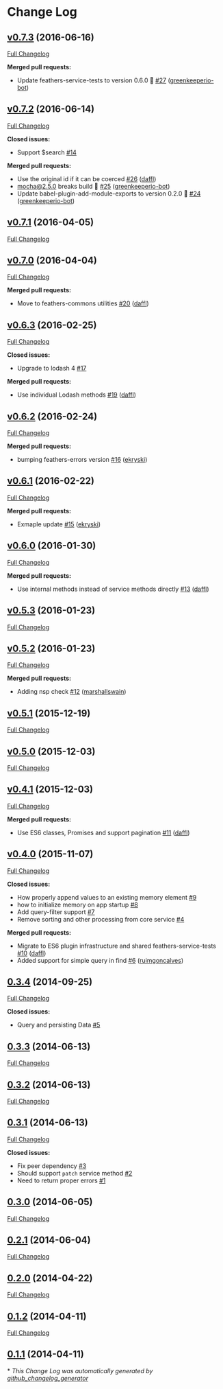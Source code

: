 # Change Log

## [v0.7.3](https://github.com/feathersjs/feathers-memory/tree/v0.7.3) (2016-06-16)
[Full Changelog](https://github.com/feathersjs/feathers-memory/compare/v0.7.2...v0.7.3)

**Merged pull requests:**

- Update feathers-service-tests to version 0.6.0 🚀 [\#27](https://github.com/feathersjs/feathers-memory/pull/27) ([greenkeeperio-bot](https://github.com/greenkeeperio-bot))

## [v0.7.2](https://github.com/feathersjs/feathers-memory/tree/v0.7.2) (2016-06-14)
[Full Changelog](https://github.com/feathersjs/feathers-memory/compare/v0.7.1...v0.7.2)

**Closed issues:**

- Support $search [\#14](https://github.com/feathersjs/feathers-memory/issues/14)

**Merged pull requests:**

- Use the original id if it can be coerced [\#26](https://github.com/feathersjs/feathers-memory/pull/26) ([daffl](https://github.com/daffl))
- mocha@2.5.0 breaks build 🚨 [\#25](https://github.com/feathersjs/feathers-memory/pull/25) ([greenkeeperio-bot](https://github.com/greenkeeperio-bot))
- Update babel-plugin-add-module-exports to version 0.2.0 🚀 [\#24](https://github.com/feathersjs/feathers-memory/pull/24) ([greenkeeperio-bot](https://github.com/greenkeeperio-bot))

## [v0.7.1](https://github.com/feathersjs/feathers-memory/tree/v0.7.1) (2016-04-05)
[Full Changelog](https://github.com/feathersjs/feathers-memory/compare/v0.7.0...v0.7.1)

## [v0.7.0](https://github.com/feathersjs/feathers-memory/tree/v0.7.0) (2016-04-04)
[Full Changelog](https://github.com/feathersjs/feathers-memory/compare/v0.6.3...v0.7.0)

**Merged pull requests:**

- Move to feathers-commons utilities [\#20](https://github.com/feathersjs/feathers-memory/pull/20) ([daffl](https://github.com/daffl))

## [v0.6.3](https://github.com/feathersjs/feathers-memory/tree/v0.6.3) (2016-02-25)
[Full Changelog](https://github.com/feathersjs/feathers-memory/compare/v0.6.2...v0.6.3)

**Closed issues:**

- Upgrade to lodash 4 [\#17](https://github.com/feathersjs/feathers-memory/issues/17)

**Merged pull requests:**

- Use individual Lodash methods [\#19](https://github.com/feathersjs/feathers-memory/pull/19) ([daffl](https://github.com/daffl))

## [v0.6.2](https://github.com/feathersjs/feathers-memory/tree/v0.6.2) (2016-02-24)
[Full Changelog](https://github.com/feathersjs/feathers-memory/compare/v0.6.1...v0.6.2)

**Merged pull requests:**

- bumping feathers-errors version [\#16](https://github.com/feathersjs/feathers-memory/pull/16) ([ekryski](https://github.com/ekryski))

## [v0.6.1](https://github.com/feathersjs/feathers-memory/tree/v0.6.1) (2016-02-22)
[Full Changelog](https://github.com/feathersjs/feathers-memory/compare/v0.6.0...v0.6.1)

**Merged pull requests:**

- Exmaple update [\#15](https://github.com/feathersjs/feathers-memory/pull/15) ([ekryski](https://github.com/ekryski))

## [v0.6.0](https://github.com/feathersjs/feathers-memory/tree/v0.6.0) (2016-01-30)
[Full Changelog](https://github.com/feathersjs/feathers-memory/compare/v0.5.3...v0.6.0)

**Merged pull requests:**

- Use internal methods instead of service methods directly [\#13](https://github.com/feathersjs/feathers-memory/pull/13) ([daffl](https://github.com/daffl))

## [v0.5.3](https://github.com/feathersjs/feathers-memory/tree/v0.5.3) (2016-01-23)
[Full Changelog](https://github.com/feathersjs/feathers-memory/compare/v0.5.2...v0.5.3)

## [v0.5.2](https://github.com/feathersjs/feathers-memory/tree/v0.5.2) (2016-01-23)
[Full Changelog](https://github.com/feathersjs/feathers-memory/compare/v0.5.1...v0.5.2)

**Merged pull requests:**

- Adding nsp check [\#12](https://github.com/feathersjs/feathers-memory/pull/12) ([marshallswain](https://github.com/marshallswain))

## [v0.5.1](https://github.com/feathersjs/feathers-memory/tree/v0.5.1) (2015-12-19)
[Full Changelog](https://github.com/feathersjs/feathers-memory/compare/v0.5.0...v0.5.1)

## [v0.5.0](https://github.com/feathersjs/feathers-memory/tree/v0.5.0) (2015-12-03)
[Full Changelog](https://github.com/feathersjs/feathers-memory/compare/v0.4.1...v0.5.0)

## [v0.4.1](https://github.com/feathersjs/feathers-memory/tree/v0.4.1) (2015-12-03)
[Full Changelog](https://github.com/feathersjs/feathers-memory/compare/v0.4.0...v0.4.1)

**Merged pull requests:**

- Use ES6 classes, Promises and support pagination [\#11](https://github.com/feathersjs/feathers-memory/pull/11) ([daffl](https://github.com/daffl))

## [v0.4.0](https://github.com/feathersjs/feathers-memory/tree/v0.4.0) (2015-11-07)
[Full Changelog](https://github.com/feathersjs/feathers-memory/compare/0.3.4...v0.4.0)

**Closed issues:**

- How properly append values to an existing memory element [\#9](https://github.com/feathersjs/feathers-memory/issues/9)
- how to initialize memory on app startup [\#8](https://github.com/feathersjs/feathers-memory/issues/8)
- Add query-filter support [\#7](https://github.com/feathersjs/feathers-memory/issues/7)
- Remove sorting and other processing from core service [\#4](https://github.com/feathersjs/feathers-memory/issues/4)

**Merged pull requests:**

- Migrate to ES6 plugin infrastructure and shared feathers-service-tests [\#10](https://github.com/feathersjs/feathers-memory/pull/10) ([daffl](https://github.com/daffl))
- Added support for simple query in find [\#6](https://github.com/feathersjs/feathers-memory/pull/6) ([ruimgoncalves](https://github.com/ruimgoncalves))

## [0.3.4](https://github.com/feathersjs/feathers-memory/tree/0.3.4) (2014-09-25)
[Full Changelog](https://github.com/feathersjs/feathers-memory/compare/0.3.3...0.3.4)

**Closed issues:**

- Query and persisting Data [\#5](https://github.com/feathersjs/feathers-memory/issues/5)

## [0.3.3](https://github.com/feathersjs/feathers-memory/tree/0.3.3) (2014-06-13)
[Full Changelog](https://github.com/feathersjs/feathers-memory/compare/0.3.2...0.3.3)

## [0.3.2](https://github.com/feathersjs/feathers-memory/tree/0.3.2) (2014-06-13)
[Full Changelog](https://github.com/feathersjs/feathers-memory/compare/0.3.1...0.3.2)

## [0.3.1](https://github.com/feathersjs/feathers-memory/tree/0.3.1) (2014-06-13)
[Full Changelog](https://github.com/feathersjs/feathers-memory/compare/0.3.0...0.3.1)

**Closed issues:**

- Fix peer dependency [\#3](https://github.com/feathersjs/feathers-memory/issues/3)
- Should support `patch` service method [\#2](https://github.com/feathersjs/feathers-memory/issues/2)
- Need to return proper errors [\#1](https://github.com/feathersjs/feathers-memory/issues/1)

## [0.3.0](https://github.com/feathersjs/feathers-memory/tree/0.3.0) (2014-06-05)
[Full Changelog](https://github.com/feathersjs/feathers-memory/compare/0.2.1...0.3.0)

## [0.2.1](https://github.com/feathersjs/feathers-memory/tree/0.2.1) (2014-06-04)
[Full Changelog](https://github.com/feathersjs/feathers-memory/compare/0.2.0...0.2.1)

## [0.2.0](https://github.com/feathersjs/feathers-memory/tree/0.2.0) (2014-04-22)
[Full Changelog](https://github.com/feathersjs/feathers-memory/compare/0.1.2...0.2.0)

## [0.1.2](https://github.com/feathersjs/feathers-memory/tree/0.1.2) (2014-04-11)
[Full Changelog](https://github.com/feathersjs/feathers-memory/compare/0.1.1...0.1.2)

## [0.1.1](https://github.com/feathersjs/feathers-memory/tree/0.1.1) (2014-04-11)


\* *This Change Log was automatically generated by [github_changelog_generator](https://github.com/skywinder/Github-Changelog-Generator)*